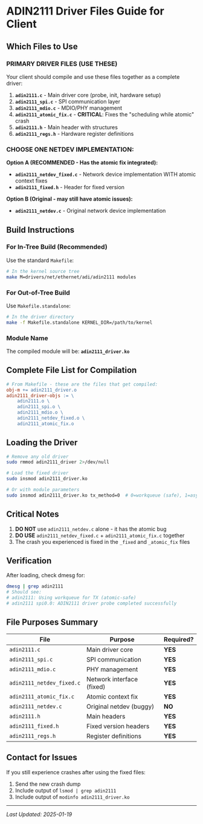 # ADIN2111 Driver Files Guide for Client

## Which Files to Use

### PRIMARY DRIVER FILES (USE THESE)

Your client should compile and use these files together as a complete driver:

1. **`adin2111.c`** - Main driver core (probe, init, hardware setup)
2. **`adin2111_spi.c`** - SPI communication layer  
3. **`adin2111_mdio.c`** - MDIO/PHY management
4. **`adin2111_atomic_fix.c`** - **CRITICAL**: Fixes the "scheduling while atomic" crash
5. **`adin2111.h`** - Main header with structures
6. **`adin2111_regs.h`** - Hardware register definitions

### CHOOSE ONE NETDEV IMPLEMENTATION:

**Option A (RECOMMENDED - Has the atomic fix integrated):**
- **`adin2111_netdev_fixed.c`** - Network device implementation WITH atomic context fixes
- **`adin2111_fixed.h`** - Header for fixed version

**Option B (Original - may still have atomic issues):**
- **`adin2111_netdev.c`** - Original network device implementation

## Build Instructions

### For In-Tree Build (Recommended)

Use the standard `Makefile`:

```bash
# In the kernel source tree
make M=drivers/net/ethernet/adi/adin2111 modules
```

### For Out-of-Tree Build

Use `Makefile.standalone`:

```bash
# In the driver directory
make -f Makefile.standalone KERNEL_DIR=/path/to/kernel
```

### Module Name

The compiled module will be: **`adin2111_driver.ko`**

## Complete File List for Compilation

```makefile
# From Makefile - these are the files that get compiled:
obj-m += adin2111_driver.o
adin2111_driver-objs := \
    adin2111.o \
    adin2111_spi.o \
    adin2111_mdio.o \
    adin2111_netdev_fixed.o \
    adin2111_atomic_fix.o
```

## Loading the Driver

```bash
# Remove any old driver
sudo rmmod adin2111_driver 2>/dev/null

# Load the fixed driver
sudo insmod adin2111_driver.ko

# Or with module parameters
sudo insmod adin2111_driver.ko tx_method=0  # 0=workqueue (safe), 1=async
```

## Critical Notes

1. **DO NOT** use `adin2111_netdev.c` alone - it has the atomic bug
2. **DO USE** `adin2111_netdev_fixed.c` + `adin2111_atomic_fix.c` together
3. The crash you experienced is fixed in the `_fixed` and `_atomic_fix` files

## Verification

After loading, check dmesg for:
```bash
dmesg | grep adin2111
# Should see:
# adin2111: Using workqueue for TX (atomic-safe)
# adin2111 spi0.0: ADIN2111 driver probe completed successfully
```

## File Purposes Summary

| File | Purpose | Required? |
|------|---------|-----------|
| `adin2111.c` | Main driver core | **YES** |
| `adin2111_spi.c` | SPI communication | **YES** |
| `adin2111_mdio.c` | PHY management | **YES** |
| `adin2111_netdev_fixed.c` | Network interface (fixed) | **YES** |
| `adin2111_atomic_fix.c` | Atomic context fix | **YES** |
| `adin2111_netdev.c` | Original netdev (buggy) | **NO** |
| `adin2111.h` | Main headers | **YES** |
| `adin2111_fixed.h` | Fixed version headers | **YES** |
| `adin2111_regs.h` | Register definitions | **YES** |

## Contact for Issues

If you still experience crashes after using the fixed files:
1. Send the new crash dump
2. Include output of `lsmod | grep adin2111`
3. Include output of `modinfo adin2111_driver.ko`

---
*Last Updated: 2025-01-19*